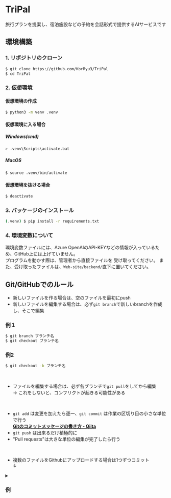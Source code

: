 # TriPal
旅行プランを提案し、宿泊施設などの予約を会話形式で提供するAIサービスです


## 環境構築
### 1. リポジトリのクローン
```bash
$ git clone https://github.com/KorRyu3/TriPal
$ cd TriPal
```

### 2. 仮想環境
#### 仮想環境の作成
```bash
$ python3 -m venv .venv
```
#### 仮想環境に入る場合
##### Windows(cmd)
```bash
> .venv\Scripts\activate.bat
```
##### MacOS
```bash
$ source .venv/bin/activate
```
#### 仮想環境を抜ける場合
```bash
$ deactivate
```

### 3. パッケージのインストール
```bash
(.venv) $ pip install -r requirements.txt
```

### 4. 環境変数について
環境変数ファイルには、Azure OpenAIのAPI-KEYなどの情報が入っているため、GitHub上には上げていません。  
プログラムを動かす際は、管理者から直接ファイルを
受け取ってください。
また、受け取ったファイルは、`Web-site/backend/`直下に置いてください。

## Git/GitHubでのルール


- 新しいファイルを作る場合は、空のファイルを最初にpush
- 新しいファイルを編集する場合は、必ず`git branch`で新しいbranchを作成し、そこで編集<br>
### 例１
```bash
$ git branch ブランチ名
$ git checkout ブランチ名
```
### 例2
```bash
$ git checkout -b ブランチ名
```
<br>


- ファイルを編集する場合は、必ず各ブランチで`git pull`をしてから編集  
→ これをしないと、コンフリクトが起きる可能性がある  
<br>


- `git add` は変更を加えたら逐一、`git commit` は作業の区切り目の小さな単位で行う  
[**Gitのコミットメッセージの書き方 - Qiita**](https://qiita.com/itosho/items/9565c6ad2ffc24c09364#%E9%80%9A%E5%B8%B8%E7%89%88)  
- `git push` は出来るだけ積極的に
- "Pull requests"は大きな単位の編集が完了したら行う  
<br>

- 複数のファイルをGithubにアップロードする場合は1つずつコミット  
 ↓
 
<details><summary><h3>例</h3></summary>
hoge.pyとhoge.htmlを編集し、両方commitしたい場合

#### hoge.py
```bash
git add hoge.py
git commit -m "hoge.pyについてのコメント"
git push
```  

#### hoge.html
```bash
git add hoge.html  
git commit -m "hoge.htmlについてのコメント"  
git push
```
</details>
